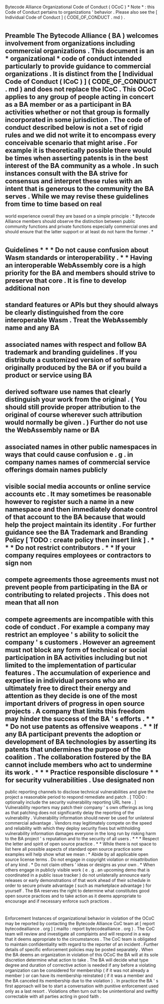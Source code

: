 #
Bytecode
Alliance
Organizational
Code
of
Conduct
(
OCoC
)
*
Note
*
:
this
Code
of
Conduct
pertains
to
organizations
'
behavior
.
Please
also
see
the
[
Individual
Code
of
Conduct
]
(
CODE_OF_CONDUCT
.
md
)
.
#
#
Preamble
The
Bytecode
Alliance
(
BA
)
welcomes
involvement
from
organizations
including
commercial
organizations
.
This
document
is
an
*
organizational
*
code
of
conduct
intended
particularly
to
provide
guidance
to
commercial
organizations
.
It
is
distinct
from
the
[
Individual
Code
of
Conduct
(
ICoC
)
]
(
CODE_OF_CONDUCT
.
md
)
and
does
not
replace
the
ICoC
.
This
OCoC
applies
to
any
group
of
people
acting
in
concert
as
a
BA
member
or
as
a
participant
in
BA
activities
whether
or
not
that
group
is
formally
incorporated
in
some
jurisdiction
.
The
code
of
conduct
described
below
is
not
a
set
of
rigid
rules
and
we
did
not
write
it
to
encompass
every
conceivable
scenario
that
might
arise
.
For
example
it
is
theoretically
possible
there
would
be
times
when
asserting
patents
is
in
the
best
interest
of
the
BA
community
as
a
whole
.
In
such
instances
consult
with
the
BA
strive
for
consensus
and
interpret
these
rules
with
an
intent
that
is
generous
to
the
community
the
BA
serves
.
While
we
may
revise
these
guidelines
from
time
to
time
based
on
real
-
world
experience
overall
they
are
based
on
a
simple
principle
:
*
Bytecode
Alliance
members
should
observe
the
distinction
between
public
community
functions
and
private
functions
especially
commercial
ones
and
should
ensure
that
the
latter
support
or
at
least
do
not
harm
the
former
.
*
#
#
Guidelines
*
*
*
Do
not
cause
confusion
about
Wasm
standards
or
interoperability
.
*
*
Having
an
interoperable
WebAssembly
core
is
a
high
priority
for
the
BA
and
members
should
strive
to
preserve
that
core
.
It
is
fine
to
develop
additional
non
-
standard
features
or
APIs
but
they
should
always
be
clearly
distinguished
from
the
core
interoperable
Wasm
.
Treat
the
WebAssembly
name
and
any
BA
-
associated
names
with
respect
and
follow
BA
trademark
and
branding
guidelines
.
If
you
distribute
a
customized
version
of
software
originally
produced
by
the
BA
or
if
you
build
a
product
or
service
using
BA
-
derived
software
use
names
that
clearly
distinguish
your
work
from
the
original
.
(
You
should
still
provide
proper
attribution
to
the
original
of
course
wherever
such
attribution
would
normally
be
given
.
)
Further
do
not
use
the
WebAssembly
name
or
BA
-
associated
names
in
other
public
namespaces
in
ways
that
could
cause
confusion
e
.
g
.
in
company
names
names
of
commercial
service
offerings
domain
names
publicly
-
visible
social
media
accounts
or
online
service
accounts
etc
.
It
may
sometimes
be
reasonable
however
to
register
such
a
name
in
a
new
namespace
and
then
immediately
donate
control
of
that
account
to
the
BA
because
that
would
help
the
project
maintain
its
identity
.
For
further
guidance
see
the
BA
Trademark
and
Branding
Policy
[
TODO
:
create
policy
then
insert
link
]
.
*
*
*
Do
not
restrict
contributors
.
*
*
If
your
company
requires
employees
or
contractors
to
sign
non
-
compete
agreements
those
agreements
must
not
prevent
people
from
participating
in
the
BA
or
contributing
to
related
projects
.
This
does
not
mean
that
all
non
-
compete
agreements
are
incompatible
with
this
code
of
conduct
.
For
example
a
company
may
restrict
an
employee
'
s
ability
to
solicit
the
company
'
s
customers
.
However
an
agreement
must
not
block
any
form
of
technical
or
social
participation
in
BA
activities
including
but
not
limited
to
the
implementation
of
particular
features
.
The
accumulation
of
experience
and
expertise
in
individual
persons
who
are
ultimately
free
to
direct
their
energy
and
attention
as
they
decide
is
one
of
the
most
important
drivers
of
progress
in
open
source
projects
.
A
company
that
limits
this
freedom
may
hinder
the
success
of
the
BA
'
s
efforts
.
*
*
*
Do
not
use
patents
as
offensive
weapons
.
*
*
If
any
BA
participant
prevents
the
adoption
or
development
of
BA
technologies
by
asserting
its
patents
that
undermines
the
purpose
of
the
coalition
.
The
collaboration
fostered
by
the
BA
cannot
include
members
who
act
to
undermine
its
work
.
*
*
*
Practice
responsible
disclosure
*
*
for
security
vulnerabilities
.
Use
designated
non
-
public
reporting
channels
to
disclose
technical
vulnerabilities
and
give
the
project
a
reasonable
period
to
respond
remediate
and
patch
.
[
TODO
:
optionally
include
the
security
vulnerability
reporting
URL
here
.
]
Vulnerability
reporters
may
patch
their
company
'
s
own
offerings
as
long
as
that
patching
does
not
significantly
delay
the
reporting
of
the
vulnerability
.
Vulnerability
information
should
never
be
used
for
unilateral
commercial
advantage
.
Vendors
may
legitimately
compete
on
the
speed
and
reliability
with
which
they
deploy
security
fixes
but
withholding
vulnerability
information
damages
everyone
in
the
long
run
by
risking
harm
to
the
BA
project
'
s
reputation
and
to
the
security
of
all
users
.
*
*
*
Respect
the
letter
and
spirit
of
open
source
practice
.
*
*
While
there
is
not
space
to
list
here
all
possible
aspects
of
standard
open
source
practice
some
examples
will
help
show
what
we
mean
:
*
Abide
by
all
applicable
open
source
license
terms
.
Do
not
engage
in
copyright
violation
or
misattribution
of
any
kind
.
*
Do
not
claim
others
'
ideas
or
designs
as
your
own
.
*
When
others
engage
in
publicly
visible
work
(
e
.
g
.
an
upcoming
demo
that
is
coordinated
in
a
public
issue
tracker
)
do
not
unilaterally
announce
early
releases
or
early
demonstrations
of
that
work
ahead
of
their
schedule
in
order
to
secure
private
advantage
(
such
as
marketplace
advantage
)
for
yourself
.
The
BA
reserves
the
right
to
determine
what
constitutes
good
open
source
practices
and
to
take
action
as
it
deems
appropriate
to
encourage
and
if
necessary
enforce
such
practices
.
#
#
Enforcement
Instances
of
organizational
behavior
in
violation
of
the
OCoC
may
be
reported
by
contacting
the
Bytecode
Alliance
CoC
team
at
[
report
bytecodealliance
.
org
]
(
mailto
:
report
bytecodealliance
.
org
)
.
The
CoC
team
will
review
and
investigate
all
complaints
and
will
respond
in
a
way
that
it
deems
appropriate
to
the
circumstances
.
The
CoC
team
is
obligated
to
maintain
confidentiality
with
regard
to
the
reporter
of
an
incident
.
Further
details
of
specific
enforcement
policies
may
be
posted
separately
.
When
the
BA
deems
an
organization
in
violation
of
this
OCoC
the
BA
will
at
its
sole
discretion
determine
what
action
to
take
.
The
BA
will
decide
what
type
degree
and
duration
of
corrective
action
is
needed
if
any
before
a
violating
organization
can
be
considered
for
membership
(
if
it
was
not
already
a
member
)
or
can
have
its
membership
reinstated
(
if
it
was
a
member
and
the
BA
canceled
its
membership
due
to
the
violation
)
.
In
practice
the
BA
'
s
first
approach
will
be
to
start
a
conversation
with
punitive
enforcement
used
only
as
a
last
resort
.
Violations
often
turn
out
to
be
unintentional
and
swiftly
correctable
with
all
parties
acting
in
good
faith
.
